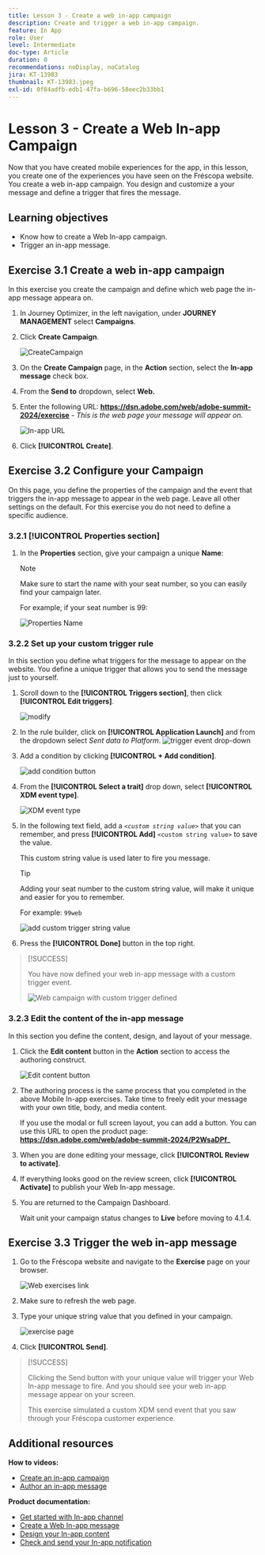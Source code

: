 ```yaml
---
title: Lesson 3 - Create a web in-app campaign
description: Create and trigger a web in-app campaign.
feature: In App
role: User
level: Intermediate
doc-type: Article
duration: 0
recommendations: noDisplay, noCatalog
jira: KT-13983
thumbnail: KT-13983.jpeg
exl-id: 0f84adfb-edb1-47fa-b696-58eec2b33bb1
---
```

# Lesson 3 - Create a Web In-app Campaign

Now that you have created mobile experiences for the app, in this lesson, you create one of the experiences you have seen on the Fréscopa website. You create a web in-app campaign. You design and customize a your message and define a trigger that fires the message.

## Learning objectives

* Know how to create a Web In-app campaign.
* Trigger an in-app message.

## Exercise 3.1 Create a web in-app campaign

In this exercise you create the campaign and define which web page the in-app message appeara on.

1. In Journey Optimizer, in the left navigation, under **JOURNEY MANAGEMENT** select **Campaigns**.

1. Click **Create Campaign**.

    ![CreateCampaign](/help/summit-lab-2024/l820-lab-workbook/assets/4-1-create-campaign.png)

1. On the **Create Campaign** page, in the **Action** section, select the **In-app message** check box.

1. From the **Send to** dropdown, select **Web.**

1. Enter the following URL: **https://dsn.adobe.com/web/adobe-summit-2024/exercise** - *This is the web page your message will appear on.*

    ![In-app URL](/help/summit-lab-2024/l820-lab-workbook/assets/4-1-1-in-app-url.png)

1. Click **[!UICONTROL Create]**.

## Exercise 3.2 Configure your Campaign

On this page, you define the properties of the campaign and the event that triggers the in-app message to appear in the web page. Leave all other settings on the default. For this exercise you do not need to define a specific audience.

### 3.2.1 [!UICONTROL Properties section]

1. In the **Properties** section, give your campaign a unique **Name**:

    >[!NOTE]
    > Make sure to start the name with your seat number, so you can easily
    > find your campaign later.
    > 
    > For example, if your seat number is 99: 
    >
    > ![Properties Name](/help/summit-lab-2024/l820-lab-workbook/assets/4-1-2-properties-name.png)


### 3.2.2 Set up your custom trigger rule

In this section you define what triggers for the message to appear on the website. You define a unique trigger that allows you to send the message just to yourself. 

1. Scroll down to the **[!UICONTROL Triggers section]**, then click **[!UICONTROL Edit triggers]**.

    ![modify](/help/summit-lab-2024/l820-lab-workbook/assets/3-2-1-2-edit-triggers.png)

1. In the rule builder, click on **[!UICONTROL Application Launch]** and from the dropdown select  *Sent data to Platform*.
    ![trigger event drop-down](/help/summit-lab-2024/l820-lab-workbook/assets/trigger-drop-down-sent-to-platform.png)

1. Add a condition by clicking **[!UICONTROL + Add condition]**.

   ![add condition button](/help/summit-lab-2024/l820-lab-workbook/assets/3-2-1-3-add-condition.png)

1. From the **[!UICONTROL Select a trait]** drop down, select **[!UICONTROL XDM event type]**.

   ![XDM event type](/help/summit-lab-2024/l820-lab-workbook/assets/4-1-2-dropdown-xdm-event.png)


1. In the following text field, add a *`<custom string value>`* that you can remember, and press **[!UICONTROL Add]** `<custom string value>` to save the value. 

   This custom string value is used later to fire you message. 

   >[!TIP]
   > Adding your seat number to the custom string value, will make it unique and easier for you to remember.
   > 
   > For example: `99web`
   > 

   ![add custom trigger string value](/help/summit-lab-2024/l820-lab-workbook/assets/4-1-2-add-custom-trigger-dropdown.png)

1. Press the **[!UICONTROL Done]** button in the top right.

>[!SUCCESS]
>
>You have now defined your web in-app message with a custom trigger event.
>
>![Web campaign with custom trigger defined](/help/summit-lab-2024/l820-lab-workbook/assets/4-1-2-2-web-campaign-with-custom-trigger.png)


### 3.2.3 Edit the content of the in-app message

 In this section you define the content, design, and layout of your message. 

1. Click the **Edit content** button in the **Action** section to access the authoring construct.
    
    ![Edit content button](/help/summit-lab-2024/l820-lab-workbook/assets/3-1-3-1-edit-content-button.png)

1. The authoring process is the same process that you completed in the above Mobile In-app exercises. Take time to freely edit your message with your own title, body, and media content.
    
    If you use the modal or full screen layout, you can add a button. You can use this URL to open the product page: **https://dsn.adobe.com/web/adobe-summit-2024/P2WsaDPf_** 
    
1. When you are done editing your message, click **[!UICONTROL Review to activate]**.

1. If everything looks good on the review screen, click **[!UICONTROL Activate]** to publish your Web In-app message.

1. You are returned to the Campaign Dashboard.

   Wait unit your campaign status changes to **Live** before moving to 4.1.4.

## Exercise 3.3 Trigger the web in-app message

1. Go to the Fréscopa website and navigate to the **Exercise** page on your browser.

    ![Web exercises link](/help/summit-lab-2024/l820-lab-workbook/assets/4-2-frescopa-web-exercise-link.png)

1. Make sure to refresh the web page.

1. Type your unique string value that you defined in your campaign.

    ![exercise page](/help/summit-lab-2024/l820-lab-workbook/assets/4-2-exercise-page.png)

1. Click **[!UICONTROL Send]**.

>[!SUCCESS]
>
>Clicking the Send button with your unique value will trigger your Web In-app message to fire. And you should see your web in-app message appear on your screen.
>
>This exercise simulated a custom XDM send event that you saw through your Fréscopa customer experience.


## Additional resources

**How to videos:**

* [Create an in-app campaign](/help/channels/create-an-in-app-campaign.md)
* [Author an in-app message](/help/channels/author-in-app-messages.md)

**Product documentation:**

* [Get started with In-app channel](https://experienceleague.adobe.com/en/docs/journey-optimizer/using/in-app/get-started-in-app)
* [Create a Web In-app message](https://experienceleague.adobe.com/en/docs/journey-optimizer/using/in-app/create-in-app-web)
* [Design your In-app content](https://experienceleague.adobe.com/en/docs/journey-optimizer/using/in-app/design-in-app)
* [Check and send your In-app notification](https://experienceleague.adobe.com/en/docs/journey-optimizer/using/in-app/send-in-app)
